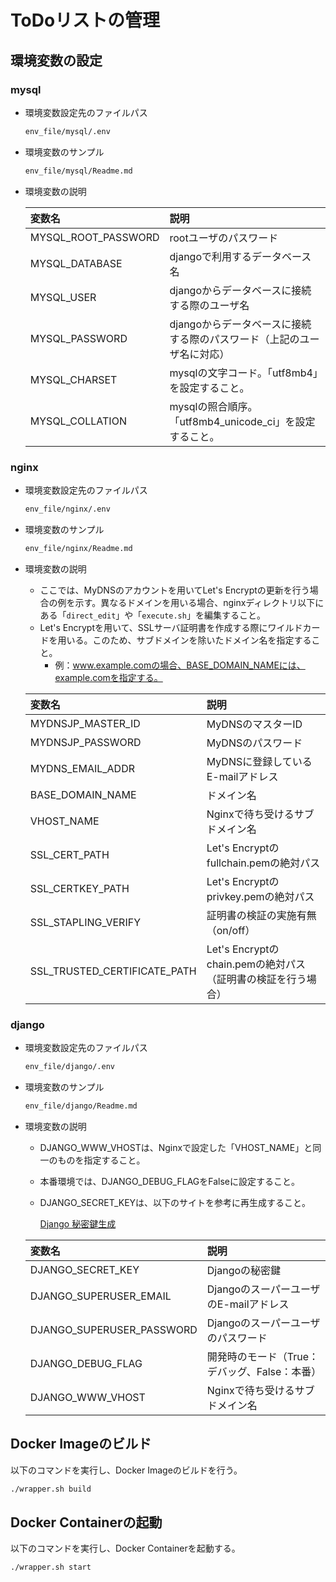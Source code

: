 # ToDoリストの管理
## 環境変数の設定
### mysql
* 環境変数設定先のファイルパス

    ```bash
    env_file/mysql/.env
    ```

* 環境変数のサンプル

    ```bash
    env_file/mysql/Readme.md
    ```

* 環境変数の説明

    | 変数名 | 説明 |
    | :--- | :--- |
    | MYSQL_ROOT_PASSWORD | rootユーザのパスワード |
    | MYSQL_DATABASE | djangoで利用するデータベース名 |
    | MYSQL_USER | djangoからデータベースに接続する際のユーザ名 |
    | MYSQL_PASSWORD | djangoからデータベースに接続する際のパスワード（上記のユーザ名に対応） |
    | MYSQL_CHARSET | mysqlの文字コード。「utf8mb4」を設定すること。 |
    | MYSQL_COLLATION | mysqlの照合順序。「utf8mb4_unicode_ci」を設定すること。 |

### nginx
* 環境変数設定先のファイルパス

    ```bash
    env_file/nginx/.env
    ```

* 環境変数のサンプル

    ```bash
    env_file/nginx/Readme.md
    ```

* 環境変数の説明
    * ここでは、MyDNSのアカウントを用いてLet's Encryptの更新を行う場合の例を示す。異なるドメインを用いる場合、nginxディレクトリ以下にある「`direct_edit`」や「`execute.sh`」を編集すること。
    * Let's Encryptを用いて、SSLサーバ証明書を作成する際にワイルドカードを用いる。このため、サブドメインを除いたドメイン名を指定すること。
        * 例：www.example.comの場合、BASE_DOMAIN_NAMEには、example.comを指定する。

    | 変数名 | 説明 |
    | :--- | :--- |
    | MYDNSJP_MASTER_ID | MyDNSのマスターID |
    | MYDNSJP_PASSWORD | MyDNSのパスワード |
    | MYDNS_EMAIL_ADDR | MyDNSに登録しているE-mailアドレス |
    | BASE_DOMAIN_NAME | ドメイン名 |
    | VHOST_NAME | Nginxで待ち受けるサブドメイン名 | 
    | SSL_CERT_PATH | Let's Encryptのfullchain.pemの絶対パス |
    | SSL_CERTKEY_PATH | Let's Encryptのprivkey.pemの絶対パス |
    | SSL_STAPLING_VERIFY | 証明書の検証の実施有無（on/off） | 
    | SSL_TRUSTED_CERTIFICATE_PATH | Let's Encryptのchain.pemの絶対パス（証明書の検証を行う場合） |

### django
* 環境変数設定先のファイルパス

    ```bash
    env_file/django/.env
    ```

* 環境変数のサンプル

    ```bash
    env_file/django/Readme.md
    ```

* 環境変数の説明
    * DJANGO_WWW_VHOSTは、Nginxで設定した「VHOST_NAME」と同一のものを指定すること。
    * 本番環境では、DJANGO_DEBUG_FLAGをFalseに設定すること。
    * DJANGO_SECRET_KEYは、以下のサイトを参考に再生成すること。

        [Django 秘密鍵生成](https://miniwebtool.com/ja/django-secret-key-generator/)

    | 変数名 | 説明 |
    | :--- | :--- |
    | DJANGO_SECRET_KEY | Djangoの秘密鍵 |
    | DJANGO_SUPERUSER_EMAIL | DjangoのスーパーユーザのE-mailアドレス |
    | DJANGO_SUPERUSER_PASSWORD | Djangoのスーパーユーザのパスワード |
    | DJANGO_DEBUG_FLAG | 開発時のモード（True：デバッグ、False：本番） |
    | DJANGO_WWW_VHOST | Nginxで待ち受けるサブドメイン名 |

## Docker Imageのビルド
以下のコマンドを実行し、Docker Imageのビルドを行う。

```bash
./wrapper.sh build
```

## Docker Containerの起動
以下のコマンドを実行し、Docker Containerを起動する。

```bash
./wrapper.sh start
```